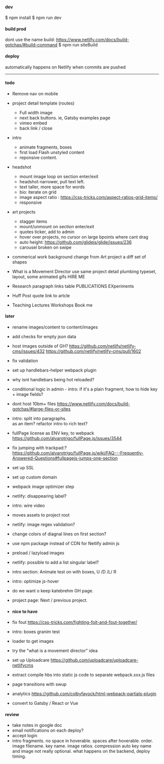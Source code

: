 #### dev
$ npm install
$ npm run dev

#### build prod

dont use the name build: https://www.netlify.com/docs/build-gotchas/#build-command
$ npm run siteBuild

#### deploy
automatically happens on Netlify when commits are pushed

---

#### todo

- Remove nav on mobile

- project detail template (routes)
    - Full width image
    - next back buttons. ie, Gatsby examples page
    - vimeo embed
    - back link / close

- intro
    - animate fragments, boxes
    - first load Flash unstyled content
    - reponsive content.

- headshot
    - mount image loop on section enter/exit
    - headshot narrower, pull text left.
    - text taller, more space for words
    - bio: iterate on grid
    - image aspect ratio : https://css-tricks.com/aspect-ratios-grid-items/
    - responsive

- art projects 
    - stagger items 
    - mount/unmount on section enter/exit
    <!-- - disable full page on narrow. stack on mobile with window matchmedia https://github.com/alvarotrigo/fullPage.js#responsive-auto-height-sections -->
    - quotes ticker, add to admin
    - hover over projects, no cursor on large bpoints where cant drag
    - auto height: https://github.com/glidejs/glide/issues/236
    - carousel broken on swipe

- commerical work
     background change from Art project
     a diff set of shapes 

 - What is a Movement Director
    use same project detail plumbing
    typeset, layout, some animated gifs
    HIRE ME 

- Research
    paragraph
    links table
        PUBLICATIONS
        EXperiments

- Huff Post quote
    link to artcle

- Teaching
    Lectures
    Workshops
    Book me



#### later

- rename images/content to content/images 
- add checks for empty json data
- host images outside of GH? 
    https://github.com/netlify/netlify-cms/issues/432
    https://github.com/netlify/netlify-cms/pull/1602
- fix validation
- set up handlebars-helper webpack plugin
- why isnt handlebars being hot reloaded?
- conditional logic in admin - intro: if it's a plain fragment, how to hide key + image fields?
- dont host 10bm+ files https://www.netlify.com/docs/build-gotchas/#large-files-or-sites
- intro: split into paragraphs. <br> as an item? refactor intro to rich text?
- fullPage license as ENV key, to webpack https://github.com/alvarotrigo/fullPage.js/issues/3544
- fix jumping with trackpad:?  https://github.com/alvarotrigo/fullPage.js/wiki/FAQ---Frequently-Answered-Questions#fullpagejs-jumps-one-section
- set up SSL
- set up custom domain
- webpack image optimizer step
- netlify: disappearing label?
- intro: wire video
- moves assets to project root
- netlify: image regex validation?
- change colors of diagnal lines on first section?
- use npm package instead of CDN for Netlify admin js
- preload / lazyload images
- netlify: possible to add a list singular label?
- intro section: Animate test on with boxes, U /D /L/ R
- intro: optimize js-hover
- do we want o keep katebrehm GH page.
- project page:  Next / previous project.

- #### nice to have
- fix fout https://css-tricks.com/fighting-foit-and-fout-together/
- intro: boxes granim test
- loader to get images 
- try the "what is a movement director" idea
- set up Uploadcare https://github.com/uploadcare/uploadcare-netlifycms
- extract compile hbs into static js code to separate webpack.xxx.js files
- page transitions with swup
- analytics https://github.com/colbyfayock/html-webpack-partials-plugin
- convert to Gatsby / React or Vue

#### review
- take notes in google doc
- email notifications on each deploy?
- accept login
- intro fragments. 
    no space in hoverable. 
    spaces after hoverable. 
    order. 
    image filename. 
    key name. 
    image ratios. 
    compression auto
    key name and image not really optional.
    what happens on the backend, deploy timing.









